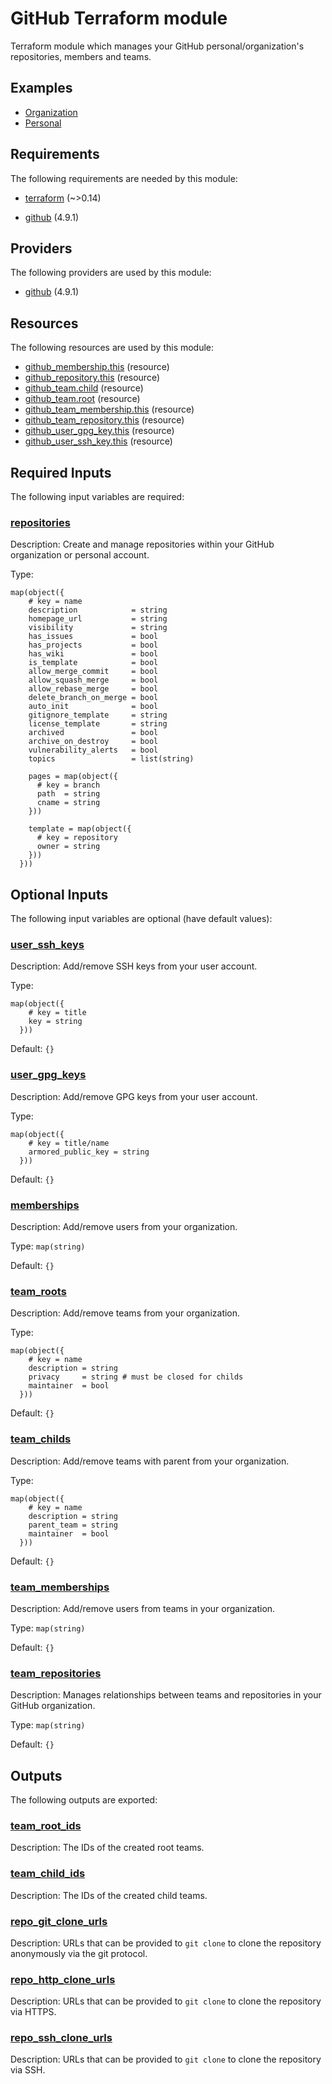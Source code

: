 [//]: # ( vim: set ft=markdown : )
# GitHub Terraform module

Terraform module which manages your GitHub personal/organization's repositories, members and teams.

## Examples

 * [Organization](https://github.com/sh0shin/terraform-module-github/tree/master/examples/organization/main.tf)
 * [Personal](https://github.com/sh0shin/terraform-module-github/blob/master/examples/personal/main.tf)

## Requirements

The following requirements are needed by this module:

- <a name="requirement_terraform"></a> [terraform](#requirement_terraform) (~>0.14)

- <a name="requirement_github"></a> [github](#requirement_github) (4.9.1)

## Providers

The following providers are used by this module:

- <a name="provider_github"></a> [github](#provider_github) (4.9.1)

## Resources

The following resources are used by this module:

- [github_membership.this](https://registry.terraform.io/providers/integrations/github/4.9.1/docs/resources/membership) (resource)
- [github_repository.this](https://registry.terraform.io/providers/integrations/github/4.9.1/docs/resources/repository) (resource)
- [github_team.child](https://registry.terraform.io/providers/integrations/github/4.9.1/docs/resources/team) (resource)
- [github_team.root](https://registry.terraform.io/providers/integrations/github/4.9.1/docs/resources/team) (resource)
- [github_team_membership.this](https://registry.terraform.io/providers/integrations/github/4.9.1/docs/resources/team_membership) (resource)
- [github_team_repository.this](https://registry.terraform.io/providers/integrations/github/4.9.1/docs/resources/team_repository) (resource)
- [github_user_gpg_key.this](https://registry.terraform.io/providers/integrations/github/4.9.1/docs/resources/user_gpg_key) (resource)
- [github_user_ssh_key.this](https://registry.terraform.io/providers/integrations/github/4.9.1/docs/resources/user_ssh_key) (resource)

## Required Inputs

The following input variables are required:

### <a name="input_repositories"></a> [repositories](#input_repositories)

Description: Create and manage repositories within your GitHub organization or personal account.

Type:

```hcl
map(object({
    # key = name
    description            = string
    homepage_url           = string
    visibility             = string
    has_issues             = bool
    has_projects           = bool
    has_wiki               = bool
    is_template            = bool
    allow_merge_commit     = bool
    allow_squash_merge     = bool
    allow_rebase_merge     = bool
    delete_branch_on_merge = bool
    auto_init              = bool
    gitignore_template     = string
    license_template       = string
    archived               = bool
    archive_on_destroy     = bool
    vulnerability_alerts   = bool
    topics                 = list(string)

    pages = map(object({
      # key = branch
      path  = string
      cname = string
    }))

    template = map(object({
      # key = repository
      owner = string
    }))
  }))
```

## Optional Inputs

The following input variables are optional (have default values):

### <a name="input_user_ssh_keys"></a> [user_ssh_keys](#input_user_ssh_keys)

Description: Add/remove SSH keys from your user account.

Type:

```hcl
map(object({
    # key = title
    key = string
  }))
```

Default: `{}`

### <a name="input_user_gpg_keys"></a> [user_gpg_keys](#input_user_gpg_keys)

Description: Add/remove GPG keys from your user account.

Type:

```hcl
map(object({
    # key = title/name
    armored_public_key = string
  }))
```

Default: `{}`

### <a name="input_memberships"></a> [memberships](#input_memberships)

Description: Add/remove users from your organization.

Type: `map(string)`

Default: `{}`

### <a name="input_team_roots"></a> [team_roots](#input_team_roots)

Description: Add/remove teams from your organization.

Type:

```hcl
map(object({
    # key = name
    description = string
    privacy     = string # must be closed for childs
    maintainer  = bool
  }))
```

Default: `{}`

### <a name="input_team_childs"></a> [team_childs](#input_team_childs)

Description: Add/remove teams with parent from your organization.

Type:

```hcl
map(object({
    # key = name
    description = string
    parent_team = string
    maintainer  = bool
  }))
```

Default: `{}`

### <a name="input_team_memberships"></a> [team_memberships](#input_team_memberships)

Description: Add/remove users from teams in your organization.

Type: `map(string)`

Default: `{}`

### <a name="input_team_repositories"></a> [team_repositories](#input_team_repositories)

Description: Manages relationships between teams and repositories in your GitHub organization.

Type: `map(string)`

Default: `{}`

## Outputs

The following outputs are exported:

### <a name="output_team_root_ids"></a> [team_root_ids](#output_team_root_ids)

Description: The IDs of the created root teams.

### <a name="output_team_child_ids"></a> [team_child_ids](#output_team_child_ids)

Description: The IDs of the created child teams.

### <a name="output_repo_git_clone_urls"></a> [repo_git_clone_urls](#output_repo_git_clone_urls)

Description: URLs that can be provided to `git clone` to clone the repository anonymously via the git protocol.

### <a name="output_repo_http_clone_urls"></a> [repo_http_clone_urls](#output_repo_http_clone_urls)

Description: URLs that can be provided to `git clone` to clone the repository via HTTPS.

### <a name="output_repo_ssh_clone_urls"></a> [repo_ssh_clone_urls](#output_repo_ssh_clone_urls)

Description: URLs that can be provided to `git clone` to clone the repository via SSH.
